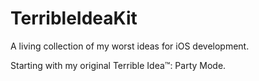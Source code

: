 TerribleIdeaKit
===============

A living collection of my worst ideas for iOS development.

Starting with my original Terrible Idea™: Party Mode.
